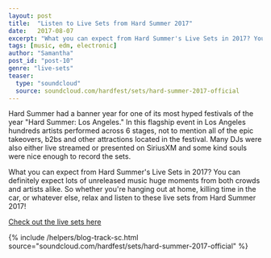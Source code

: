```yaml
---
layout: post
title:  "Listen to Live Sets from Hard Summer 2017"
date:   2017-08-07
excerpt: "What you can expect from Hard Summer's Live Sets in 2017? You can definitely expect lots of unreleased music huge moments from both crowds and artists alike."
tags: [music, edm, electronic]
author: "Samantha"
post_id: "post-10"
genre: "live-sets"
teaser:
  type: "soundcloud"
  source: soundcloud.com/hardfest/sets/hard-summer-2017-official
---
```

Hard Summer had a banner year for one of its most hyped festivals of the year "Hard Summer: Los Angeles." In this flagship event in Los Angeles hundreds artists performed across 6 stages, not to mention all of the epic takeovers, b2bs and other attractions located in the festival. Many DJs were also either live streamed or presented on SiriusXM and some kind souls were nice enough to record the sets.

What you can expect from Hard Summer's Live Sets in 2017?
You can definitely expect lots of unreleased music huge moments from both crowds and artists alike. So whether you're hanging out at home, killing time in the car, or whatever else, relax and listen to these live sets from Hard Summer 2017!

[Check out the live sets here](https://www.1001tracklists.com/source/msmkyc/hard-summer-festival/index.html)

{% include /helpers/blog-track-sc.html source="soundcloud.com/hardfest/sets/hard-summer-2017-official" %}
